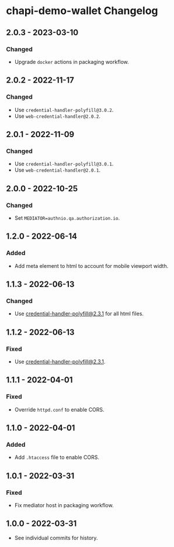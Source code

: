 # chapi-demo-wallet Changelog

## 2.0.3 - 2023-03-10

### Changed
- Upgrade `docker` actions in packaging workflow.

## 2.0.2 - 2022-11-17

### Changed
- Use `credential-handler-polyfill@3.0.2`.
- Use `web-credential-handler@2.0.2`.

## 2.0.1 - 2022-11-09

### Changed
- Use `credential-handler-polyfill@3.0.1`.
- Use `web-credential-handler@2.0.1`.

## 2.0.0 - 2022-10-25

### Changed
- Set `MEDIATOR=authnio.qa.authorization.io`.

## 1.2.0 - 2022-06-14

### Added
- Add meta element to html to account for mobile viewport width.

## 1.1.3 - 2022-06-13

### Changed
- Use credential-handler-polyfill@2.3.1 for all html files.

## 1.1.2 - 2022-06-13

### Fixed
- Use credential-handler-polyfill@2.3.1.

## 1.1.1 - 2022-04-01

### Fixed
- Override `httpd.conf` to enable CORS.

## 1.1.0 - 2022-04-01

### Added
- Add `.htaccess` file to enable CORS.

## 1.0.1 - 2022-03-31

### Fixed
- Fix mediator host in packaging workflow.

## 1.0.0 - 2022-03-31

- See individual commits for history.

